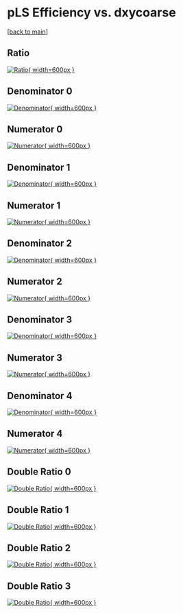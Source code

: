 # pLS Efficiency vs. dxycoarse

[[back to main](./)]



## Ratio

[![Ratio](../mtv/var/pLS_base_13_1_eff_dxycoarse.png){ width=600px }](../mtv/var/pLS_base_13_1_eff_dxycoarse.pdf)

## Denominator 0

[![Denominator](../mtv/den/pLS_base_13_1_eff_dxycoarse_den0.png){ width=600px }](../mtv/den/pLS_base_13_1_eff_dxycoarse_den0.pdf)

## Numerator 0

[![Numerator](../mtv/num/pLS_base_13_1_eff_dxycoarse_num0.png){ width=600px }](../mtv/num/pLS_base_13_1_eff_dxycoarse_num0.pdf)

## Denominator 1

[![Denominator](../mtv/den/pLS_base_13_1_eff_dxycoarse_den1.png){ width=600px }](../mtv/den/pLS_base_13_1_eff_dxycoarse_den1.pdf)

## Numerator 1

[![Numerator](../mtv/num/pLS_base_13_1_eff_dxycoarse_num1.png){ width=600px }](../mtv/num/pLS_base_13_1_eff_dxycoarse_num1.pdf)

## Denominator 2

[![Denominator](../mtv/den/pLS_base_13_1_eff_dxycoarse_den2.png){ width=600px }](../mtv/den/pLS_base_13_1_eff_dxycoarse_den2.pdf)

## Numerator 2

[![Numerator](../mtv/num/pLS_base_13_1_eff_dxycoarse_num2.png){ width=600px }](../mtv/num/pLS_base_13_1_eff_dxycoarse_num2.pdf)

## Denominator 3

[![Denominator](../mtv/den/pLS_base_13_1_eff_dxycoarse_den3.png){ width=600px }](../mtv/den/pLS_base_13_1_eff_dxycoarse_den3.pdf)

## Numerator 3

[![Numerator](../mtv/num/pLS_base_13_1_eff_dxycoarse_num3.png){ width=600px }](../mtv/num/pLS_base_13_1_eff_dxycoarse_num3.pdf)

## Denominator 4

[![Denominator](../mtv/den/pLS_base_13_1_eff_dxycoarse_den4.png){ width=600px }](../mtv/den/pLS_base_13_1_eff_dxycoarse_den4.pdf)

## Numerator 4

[![Numerator](../mtv/num/pLS_base_13_1_eff_dxycoarse_num4.png){ width=600px }](../mtv/num/pLS_base_13_1_eff_dxycoarse_num4.pdf)

## Double Ratio 0

[![Double Ratio](../mtv/ratio/pLS_base_13_1_eff_dxycoarse_ratio0.png){ width=600px }](../mtv/ratio/pLS_base_13_1_eff_dxycoarse_ratio0.pdf)

## Double Ratio 1

[![Double Ratio](../mtv/ratio/pLS_base_13_1_eff_dxycoarse_ratio1.png){ width=600px }](../mtv/ratio/pLS_base_13_1_eff_dxycoarse_ratio1.pdf)

## Double Ratio 2

[![Double Ratio](../mtv/ratio/pLS_base_13_1_eff_dxycoarse_ratio2.png){ width=600px }](../mtv/ratio/pLS_base_13_1_eff_dxycoarse_ratio2.pdf)

## Double Ratio 3

[![Double Ratio](../mtv/ratio/pLS_base_13_1_eff_dxycoarse_ratio3.png){ width=600px }](../mtv/ratio/pLS_base_13_1_eff_dxycoarse_ratio3.pdf)

